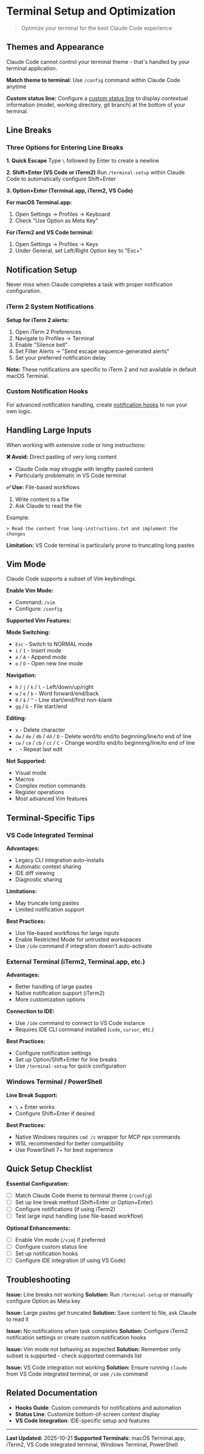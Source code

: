 # Terminal Setup and Optimization

> Optimize your terminal for the best Claude Code experience

## Themes and Appearance

Claude Code cannot control your terminal theme - that's handled by your terminal application.

**Match theme to terminal:** Use `/config` command within Claude Code anytime

**Custom status line:** Configure a [custom status line](/en/docs/claude-code/statusline) to display contextual information (model, working directory, git branch) at the bottom of your terminal.

## Line Breaks

### Three Options for Entering Line Breaks

**1. Quick Escape**
Type `\` followed by Enter to create a newline

**2. Shift+Enter (VS Code or iTerm2)**
Run `/terminal-setup` within Claude Code to automatically configure Shift+Enter

**3. Option+Enter (Terminal.app, iTerm2, VS Code)**

**For macOS Terminal.app:**
1. Open Settings → Profiles → Keyboard
2. Check "Use Option as Meta Key"

**For iTerm2 and VS Code terminal:**
1. Open Settings → Profiles → Keys
2. Under General, set Left/Right Option key to "Esc+"

## Notification Setup

Never miss when Claude completes a task with proper notification configuration.

### iTerm 2 System Notifications

**Setup for iTerm 2 alerts:**

1. Open iTerm 2 Preferences
2. Navigate to Profiles → Terminal
3. Enable "Silence bell"
4. Set Filter Alerts → "Send escape sequence-generated alerts"
5. Set your preferred notification delay

**Note:** These notifications are specific to iTerm 2 and not available in default macOS Terminal.

### Custom Notification Hooks

For advanced notification handling, create [notification hooks](/en/docs/claude-code/hooks#notification) to run your own logic.

## Handling Large Inputs

When working with extensive code or long instructions:

**❌ Avoid:** Direct pasting of very long content
- Claude Code may struggle with lengthy pasted content
- Particularly problematic in VS Code terminal

**✅ Use:** File-based workflows
1. Write content to a file
2. Ask Claude to read the file

Example:
```
> Read the content from long-instructions.txt and implement the changes
```

**Limitation:** VS Code terminal is particularly prone to truncating long pastes

## Vim Mode

Claude Code supports a subset of Vim keybindings.

**Enable Vim Mode:**
- Command: `/vim`
- Configure: `/config`

**Supported Vim Features:**

**Mode Switching:**
- `Esc` - Switch to NORMAL mode
- `i` / `I` - Insert mode
- `a` / `A` - Append mode
- `o` / `O` - Open new line mode

**Navigation:**
- `h` / `j` / `k` / `l` - Left/down/up/right
- `w` / `e` / `b` - Word forward/end/back
- `0` / `$` / `^` - Line start/end/first non-blank
- `gg` / `G` - File start/end

**Editing:**
- `x` - Delete character
- `dw` / `de` / `db` / `dd` / `D` - Delete word/to end/to beginning/line/to end of line
- `cw` / `ce` / `cb` / `cc` / `C` - Change word/to end/to beginning/line/to end of line
- `.` - Repeat last edit

**Not Supported:**
- Visual mode
- Macros
- Complex motion commands
- Register operations
- Most advanced Vim features

## Terminal-Specific Tips

### VS Code Integrated Terminal

**Advantages:**
- Legacy CLI integration auto-installs
- Automatic context sharing
- IDE diff viewing
- Diagnostic sharing

**Limitations:**
- May truncate long pastes
- Limited notification support

**Best Practices:**
- Use file-based workflows for large inputs
- Enable Restricted Mode for untrusted workspaces
- Use `/ide` command if integration doesn't auto-activate

### External Terminal (iTerm2, Terminal.app, etc.)

**Advantages:**
- Better handling of large pastes
- Native notification support (iTerm2)
- More customization options

**Connection to IDE:**
- Use `/ide` command to connect to VS Code instance
- Requires IDE CLI command installed (`code`, `cursor`, etc.)

**Best Practices:**
- Configure notification settings
- Set up Option/Shift+Enter for line breaks
- Use `/terminal-setup` for quick configuration

### Windows Terminal / PowerShell

**Line Break Support:**
- `\` + Enter works
- Configure Shift+Enter if desired

**Best Practices:**
- Native Windows requires `cmd /c` wrapper for MCP npx commands
- WSL recommended for better compatibility
- Use PowerShell 7+ for best experience

## Quick Setup Checklist

**Essential Configuration:**
- [ ] Match Claude Code theme to terminal theme (`/config`)
- [ ] Set up line break method (Shift+Enter or Option+Enter)
- [ ] Configure notifications (if using iTerm2)
- [ ] Test large input handling (use file-based workflow)

**Optional Enhancements:**
- [ ] Enable Vim mode (`/vim`) if preferred
- [ ] Configure custom status line
- [ ] Set up notification hooks
- [ ] Configure IDE integration (if using VS Code)

## Troubleshooting

**Issue:** Line breaks not working
**Solution:** Run `/terminal-setup` or manually configure Option as Meta key

**Issue:** Large pastes get truncated
**Solution:** Save content to file, ask Claude to read it

**Issue:** No notifications when task completes
**Solution:** Configure iTerm2 notification settings or create custom notification hooks

**Issue:** Vim mode not behaving as expected
**Solution:** Remember only subset is supported - check supported commands list

**Issue:** VS Code integration not working
**Solution:** Ensure running `claude` from VS Code integrated terminal, or use `/ide` command

## Related Documentation

- **Hooks Guide**: Custom commands for notifications and automation
- **Status Line**: Customize bottom-of-screen context display
- **VS Code Integration**: IDE-specific setup and features

---

**Last Updated:** 2025-10-21
**Supported Terminals:** macOS Terminal.app, iTerm2, VS Code integrated terminal, Windows Terminal, PowerShell
